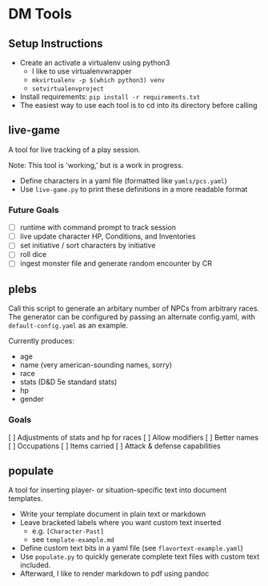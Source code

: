 # DM Tools

## Setup Instructions

* Create an activate a virtualenv using python3
  * I like to use virtualenvwrapper
  * `mkvirtualenv -p $(which python3) venv`
  * `setvirtualenvproject`
* Install requirements: `pip install -r requirements.txt`
* The easiest way to use each tool is to cd into its directory before calling

## live-game
A tool for live tracking of a play session.

Note: This tool is 'working,' but is a work in progress.

* Define characters in a yaml file (formatted like `yamls/pcs.yaml`)
* Use `live-game.py` to print these definitions in a more readable format

### Future Goals
- [ ] runtime with command prompt to track session
- [ ] live update character HP, Conditions, and Inventories
- [ ] set initiative / sort characters by initiative
- [ ] roll dice
- [ ] ingest monster file and generate random encounter by CR 

## plebs
Call this script to generate an arbitary number of NPCs from arbitrary races.
The generator can be configured by passing an alternate config.yaml, with
`default-config.yaml` as an example.

Currently produces:
- age
- name (very american-sounding names, sorry)
- race
- stats (D&D 5e standard stats)
- hp
- gender

### Goals
[ ] Adjustments of stats and hp for races
[ ] Allow modifiers
[ ] Better names
[ ] Occupations
[ ] Items carried
[ ] Attack & defense capabilities

## populate
A tool for inserting player- or situation-specific text into document
templates.

* Write your template document in plain text or markdown
* Leave bracketed labels where you want custom text inserted
  * e.g. `[Character-Past]`
  * see `template-example.md`
* Define custom text bits in a yaml file (see `flavortext-example.yaml`)
* Use `populate.py` to quickly generate complete text files with custom text
    included.
* Afterward, I like to render markdown to pdf using pandoc
